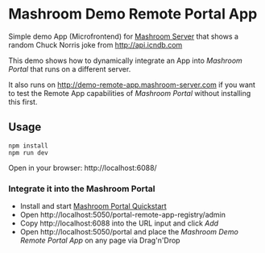 
# Mashroom Demo Remote Portal App

Simple demo App (Microfrontend) for [Mashroom Server](https://www.mashroom-server.com) that shows a random Chuck Norris joke from http://api.icndb.com

This demo shows how to dynamically integrate an App into _Mashroom Portal_ that runs on a different server.

It also runs on http://demo-remote-app.mashroom-server.com if you want to test the Remote App capabilities of _Mashroom Portal_ without
installing this first.

## Usage

    npm install
    npm run dev
    
Open in your browser: http://localhost:6088/

### Integrate it into the Mashroom Portal
    
 * Install and start [Mashroom Portal Quickstart](https://github.com/nonblocking/mashroom-portal-quickstart)   
 * Open http://localhost:5050/portal-remote-app-registry/admin
 * Copy http://localhost:6088 into the URL input and click _Add_
 * Open http://localhost:5050/portal and place the _Mashroom Demo Remote Portal App_ on any page via Drag'n'Drop

